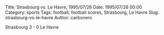 Title: Strasbourg vs. Le Havre, 1995/07/26
Date: 1995/07/26 00:00
Category: sports
Tags: football, football scores, Strasbourg, Le Havre
Slug: strasbourg-vs-le-havre
Author: carbonero


Strasbourg 3 - 0 Le Havre

